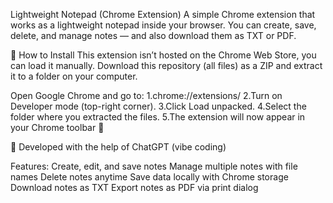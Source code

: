 Lightweight Notepad (Chrome Extension)
A simple Chrome extension that works as a lightweight notepad inside your browser.
You can create, save, delete, and manage notes — and also download them as TXT or PDF.

🚀 How to Install
This extension isn’t hosted on the Chrome Web Store, you can load it manually.
Download this repository (all files) as a ZIP and extract it to a folder on your computer.

Open Google Chrome and go to:
1.chrome://extensions/
2.Turn on Developer mode (top-right corner).
3.Click Load unpacked.
4.Select the folder where you extracted the files.
5.The extension will now appear in your Chrome toolbar 🎉

🤖 Developed with the help of ChatGPT (vibe coding)

Features:
Create, edit, and save notes
Manage multiple notes with file names
Delete notes anytime
Save data locally with Chrome storage
Download notes as TXT
Export notes as PDF via print dialog
